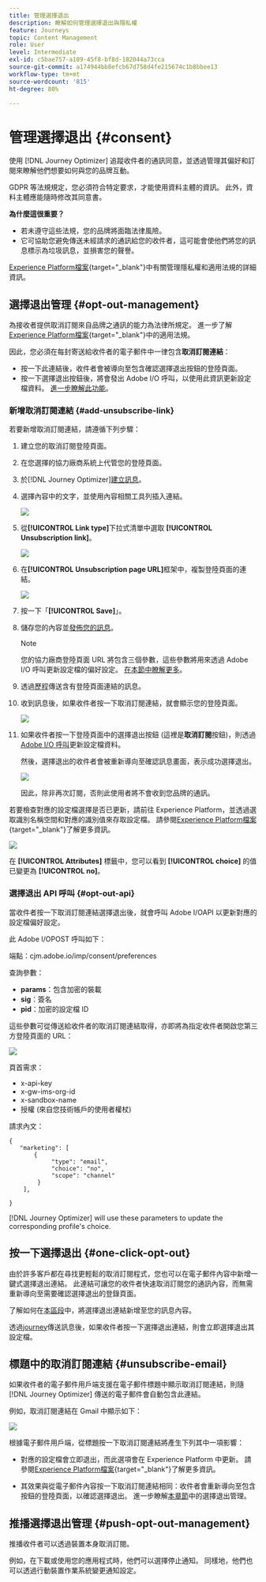 ```yaml
---
title: 管理選擇退出
description: 瞭解如何管理選擇退出與隱私權
feature: Journeys
topic: Content Management
role: User
level: Intermediate
exl-id: c5bae757-a109-45f8-bf8d-182044a73cca
source-git-commit: a174944bb8efcb67d758d4fe215674c1b8bbee13
workflow-type: tm+mt
source-wordcount: '815'
ht-degree: 80%

---
```


# 管理選擇退出 {#consent}

使用 [!DNL Journey Optimizer] 追蹤收件者的通訊同意，並透過管理其偏好和訂閱來瞭解他們想要如何與您的品牌互動。<!--Their preferences and subscriptions are handled through Consent management.-->

GDPR 等法規規定，您必須符合特定要求，才能使用資料主體的資訊。 此外，資料主體應能隨時修改其同意書。

**為什麼這很重要？**

* 若未遵守這些法規，您的品牌將面臨法律風險。
* 它可協助您避免傳送未經請求的通訊給您的收件者，這可能會使他們將您的訊息標示為垃圾訊息，並損害您的聲譽。

[Experience Platform檔案](https://experienceleague.adobe.com/docs/experience-platform/privacy/home.html?lang=zh-Hant){target=&quot;_blank&quot;}中有關管理隱私權和適用法規的詳細資訊。

<!--* Recipients should be able to opt-in/opt-out from receiving electronic communication through one or more channel
* Recipients expect the brand to offer preference centre capability that controls how brand should engage with them (example: channel of communication, invasive and non-invasive tracking etc). This helps to fulfil regulatory obligations and also facilitates quality engagement with recipient. 
* The third category is the capability to offer subscription to recipients (newsletter, etc)-->

## 選擇退出管理 {#opt-out-management}

為接收者提供取消訂閱來自品牌之通訊的能力為法律所規定。 進一步了解[Experience Platform檔案](https://experienceleague.adobe.com/docs/experience-platform/privacy/regulations/overview.html#regulations){target=&quot;_blank&quot;}中的適用法規。

因此，您必須在每封寄送給收件者的電子郵件中一律包含&#x200B;**取消訂閱連結**：
* 按一下此連結後，收件者會被導向至包含確認選擇退出按鈕的登陸頁面。
* 按一下選擇退出按鈕後，將會發出 Adobe I/O 呼叫，以使用此資訊更新設定檔資料。 [進一步瞭解此功能](#consent-service-api)。

### 新增取消訂閱連結 {#add-unsubscribe-link}

若要新增取消訂閱連結，請遵循下列步驟：

1. 建立您的取消訂閱登陸頁面。
1. 在您選擇的協力廠商系統上代管您的登陸頁面。
1. 於[!DNL Journey Optimizer][建立訊息](../../help/using/create-message.md)。

   <!--The link to your landing page should contain a static URL and the profile ID.-->

1. 選擇內容中的文字，並使用內容相關工具列插入連結。

   ![](assets/opt-out-insert-link.png)

1. 從&#x200B;**[!UICONTROL Link type]**&#x200B;下拉式清單中選取 **[!UICONTROL Unsubscription link]**。

   ![](assets/opt-out-link-type.png)

1. 在&#x200B;**[!UICONTROL Unsubscription page URL]**&#x200B;框架中，複製登陸頁面的連結。

   ![](assets/opt-out-link-url.png)

1. 按一下「**[!UICONTROL Save]**」。

1. 儲存您的內容並[發佈您的訊息](../../help/using/publish-manage-message.md)。

   >[!NOTE]
   >
   >您的協力廠商登陸頁面 URL 將包含三個參數，這些參數將用來透過 Adobe I/O 呼叫更新設定檔的偏好設定。 [在本節中瞭解更多](#consent-service-api)。

1. 透過[歷程](building-journeys/journey.md)傳送含有登陸頁面連結的訊息。

1. 收到訊息後，如果收件者按一下取消訂閱連結，就會顯示您的登陸頁面。

   ![](assets/opt-out-lp-example.png)

1. 如果收件者按一下登陸頁面中的選擇退出按鈕 (這裡是&#x200B;**取消訂閱**&#x200B;按鈕)，則透過 [Adobe I/O 呼叫](#opt-out-api)更新設定檔資料。

   然後，選擇退出的收件者會被重新導向至確認訊息畫面，表示成功選擇退出。

   ![](assets/opt-out-confirmation-example.png)

   因此，除非再次訂閱，否則此使用者將不會收到您品牌的通訊。

若要檢查對應的設定檔選擇是否已更新，請前往 Experience Platform，並透過選取識別名稱空間和對應的識別值來存取設定檔。 請參閱[Experience Platform檔案](https://experienceleague.adobe.com/docs/experience-platform/profile/ui/user-guide.html#getting-started){target=&quot;_blank&quot;}了解更多資訊。

![](assets/opt-out-profile-choice.png)

在 **[!UICONTROL Attributes]** 標籤中，您可以看到 **[!UICONTROL choice]** 的值已變更為 **[!UICONTROL no]**。

<!--The opt-out URL is resolved upon each recipient receiving the message. It is then personalized with the relevant encrypted parameters (profile ID, profile name, journey ID, sandbox ID, and message execution ID).-->

### 選擇退出 API 呼叫 {#opt-out-api}

當收件者按一下取消訂閱連結選擇退出後，就會呼叫 Adobe I/OAPI <!--Consent service API to capture the encrypted data and-->以更新對應的設定檔偏好設定。

此 Adobe I/OPOST 呼叫如下：

端點：cjm.adobe.io/imp/consent/preferences

查詢參數：
* **params**：包含加密的裝載
* **sig**：簽名 <!--which signature?-->
* **pid**：加密的設定檔 ID

這些參數可從傳送給收件者的取消訂閱連結取得，亦即將為指定收件者開啟您第三方登陸頁面的 URL：

![](assets/opt-out-parameters.png)

<!--QUESTION: How do you get the URL built for each recipient? Do you have to wait until each targeted recipient receives the unsubscribe link or can you deduce it in advance? Is it done automatically upon the API call or do you have to do something manually for each profile? In other words will the LP automatically include the 3 parameters or do you have to insert something manually? Still not completely clear-->

頁首需求：
* x-api-key
* x-gw-ims-org-id
* x-sandbox-name
* 授權 (來自您技術帳戶的使用者權杖) <!--How do you find this information? And other header elements?-->

請求內文：

```
{
   "marketing": [
       {
            "type": "email",           
            "choice": "no",          
            "scope": "channel"       
        }
    ],
 
}
```

<!--The Consent service /-->[!DNL Journey Optimizer] will <!--decrypt and-->use these parameters to update the corresponding profile's choice.
<!--and provide an answer back to the landing page.-->

## 按一下選擇退出 {#one-click-opt-out}

由於許多客戶都在尋找更輕鬆的取消訂閱程式，您也可以在電子郵件內容中新增一鍵式選擇退出連結。 此連結可讓您的收件者快速取消訂閱您的通訊內容，而無需重新導向至需要確認選擇退出的登錄頁面。

了解如何在[本區段](message-tracking.md#one-click-opt-out-link)中，將選擇退出連結新增至您的訊息內容。

透過[journey](building-journeys/journey.md)傳送訊息後，如果收件者按一下選擇退出連結，則會立即選擇退出其設定檔。

## 標題中的取消訂閱連結 {#unsubscribe-email}

如果收件者的電子郵件用戶端支援在電子郵件標題中顯示取消訂閱連結，則隨 [!DNL Journey Optimizer] 傳送的電子郵件會自動包含此連結。

例如，取消訂閱連結在 Gmail 中顯示如下：

![](assets/unsubscribe-email.png)

根據電子郵件用戶端，從標題按一下取消訂閱連結將產生下列其中一項影響：

* 對應的設定檔會立即退出，而此選項會在 Experience Platform 中更新。 請參閱[Experience Platform檔案](https://experienceleague.adobe.com/docs/experience-platform/profile/ui/user-guide.html#getting-started){target=&quot;_blank&quot;}了解更多資訊。

* 其效果與從電子郵件內容按一下取消訂閱連結相同：收件者會重新導向至包含按鈕的登陸頁面，以確認選擇退出。 進一步瞭解[本章節](#opt-out-management)中的選擇退出管理。

## 推播選擇退出管理 {#push-opt-out-management}

推播收件者可以透過裝置本身取消訂閱。

例如，在下載或使用您的應用程式時，他們可以選擇停止通知。 同樣地，他們也可以透過行動裝置作業系統變更通知設定。
